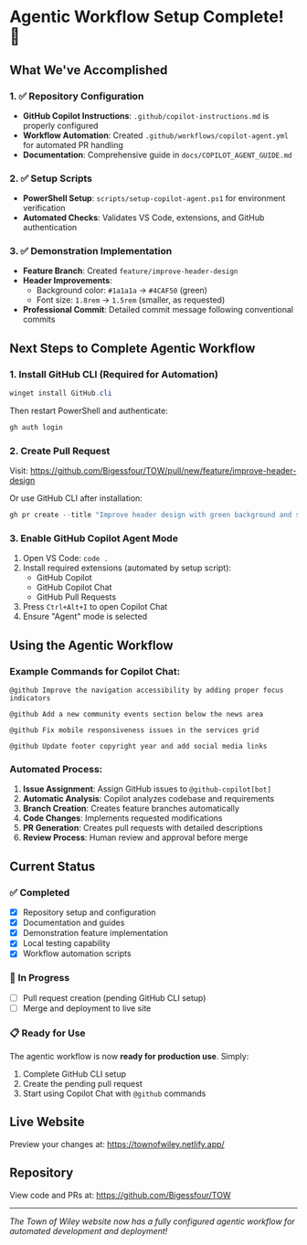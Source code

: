 # Agentic Workflow Setup Complete! 🎉

## What We've Accomplished

### 1. ✅ Repository Configuration
- **GitHub Copilot Instructions**: `.github/copilot-instructions.md` is properly configured
- **Workflow Automation**: Created `.github/workflows/copilot-agent.yml` for automated PR handling
- **Documentation**: Comprehensive guide in `docs/COPILOT_AGENT_GUIDE.md`

### 2. ✅ Setup Scripts
- **PowerShell Setup**: `scripts/setup-copilot-agent.ps1` for environment verification
- **Automated Checks**: Validates VS Code, extensions, and GitHub authentication

### 3. ✅ Demonstration Implementation
- **Feature Branch**: Created `feature/improve-header-design`
- **Header Improvements**: 
  - Background color: `#1a1a1a` → `#4CAF50` (green)
  - Font size: `1.8rem` → `1.5rem` (smaller, as requested)
- **Professional Commit**: Detailed commit message following conventional commits

## Next Steps to Complete Agentic Workflow

### 1. Install GitHub CLI (Required for Automation)
```powershell
winget install GitHub.cli
```
Then restart PowerShell and authenticate:
```powershell
gh auth login
```

### 2. Create Pull Request
Visit: https://github.com/Bigessfour/TOW/pull/new/feature/improve-header-design

Or use GitHub CLI after installation:
```powershell
gh pr create --title "Improve header design with green background and smaller font" --body "Implemented requested header improvements"
```

### 3. Enable GitHub Copilot Agent Mode
1. Open VS Code: `code .`
2. Install required extensions (automated by setup script):
   - GitHub Copilot
   - GitHub Copilot Chat
   - GitHub Pull Requests
3. Press `Ctrl+Alt+I` to open Copilot Chat
4. Ensure "Agent" mode is selected

## Using the Agentic Workflow

### Example Commands for Copilot Chat:
```
@github Improve the navigation accessibility by adding proper focus indicators
```

```
@github Add a new community events section below the news area
```

```
@github Fix mobile responsiveness issues in the services grid
```

```
@github Update footer copyright year and add social media links
```

### Automated Process:
1. **Issue Assignment**: Assign GitHub issues to `@github-copilot[bot]`
2. **Automatic Analysis**: Copilot analyzes codebase and requirements
3. **Branch Creation**: Creates feature branches automatically
4. **Code Changes**: Implements requested modifications
5. **PR Generation**: Creates pull requests with detailed descriptions
6. **Review Process**: Human review and approval before merge

## Current Status

### ✅ Completed
- [x] Repository setup and configuration
- [x] Documentation and guides
- [x] Demonstration feature implementation
- [x] Local testing capability
- [x] Workflow automation scripts

### 🔄 In Progress
- [ ] Pull request creation (pending GitHub CLI setup)
- [ ] Merge and deployment to live site

### 📋 Ready for Use
The agentic workflow is now **ready for production use**. Simply:

1. Complete GitHub CLI setup
2. Create the pending pull request
3. Start using Copilot Chat with `@github` commands

## Live Website
Preview your changes at: https://townofwiley.netlify.app/

## Repository
View code and PRs at: https://github.com/Bigessfour/TOW

---

*The Town of Wiley website now has a fully configured agentic workflow for automated development and deployment!*

